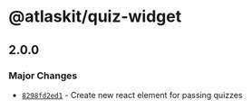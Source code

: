 # @atlaskit/quiz-widget

## 2.0.0
### Major Changes

- [`8298fd2ed1`](https://bitbucket.org/atlassian/atlassian-frontend/commits/8298fd2ed1) - Create new react element for passing quizzes
